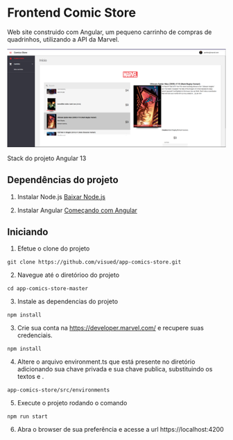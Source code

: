 # Frontend Comic Store
Web site construido com Angular, um pequeno carrinho de compras de quadrinhos, utilizando a API da Marvel.

![FrontEnd](frontend.PNG?raw=true "FrontEnd")

Stack do projeto Angular 13

## Dependências do projeto
1. Instalar Node.js
[Baixar Node.js](https://nodejs.org/en/download/)

2. Instalar Angular
[Começando com Angular](https://angular.io/start)


## Iniciando
1. Efetue o clone do projeto
```
git clone https://github.com/visued/app-comics-store.git
```
2. Navegue até o diretórioo do projeto
```
cd app-comics-store-master
```
3. Instale as dependencias do projeto
```
npm install
```
3. Crie sua conta na https://developer.marvel.com/ e recupere suas credenciais.
```
npm install
```
4. Altere o arquivo environment.ts que está presente no diretório adicionando sua chave privada e sua chave publica, substituindo os textos <privateKey> e <publicKey>.
```
app-comics-store/src/environments
``` 
5. Execute o projeto rodando o comando
```
npm run start
```
6. Abra o browser de sua preferência e acesse a url https://localhost:4200
